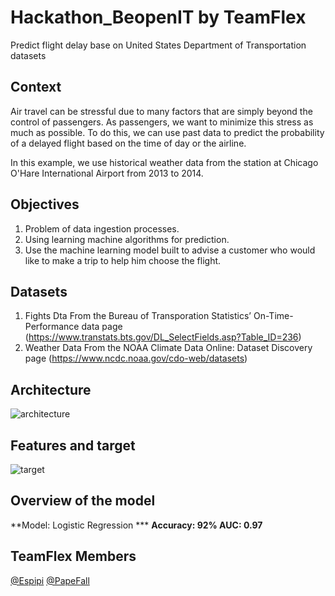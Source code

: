 # Hackathon_BeopenIT by TeamFlex
Predict flight delay base on United States Department of Transportation datasets

## Context
Air travel can be stressful due to many factors that are simply beyond the control of passengers. As passengers, we want to minimize this stress as much as possible. To do this, we can use past data to predict the probability of a delayed flight based on the time of day or the airline.

In this example, we use historical weather data from the station at Chicago O'Hare International Airport from 2013 to 2014.

## Objectives
1. Problem of data ingestion processes.
2. Using learning machine algorithms for prediction.
3. Use the machine learning model built to advise a customer who would like to make a trip to help him choose the flight.

## Datasets
1. Fights Dta
From the Bureau of Transporation Statistics’ On-Time-Performance data page (https://www.transtats.bts.gov/DL_SelectFields.asp?Table_ID=236)
2. Weather Data
From the NOAA Climate Data Online: Dataset Discovery page (https://www.ncdc.noaa.gov/cdo-web/datasets)


## Architecture
![architecture](https://user-images.githubusercontent.com/58880576/94341493-44892680-fff9-11ea-9655-a57c24e4b9ff.PNG)

## Features and target
![target](https://user-images.githubusercontent.com/58880576/94341492-43f09000-fff9-11ea-928f-8226f6b2e161.PNG)


## Overview of the model

**Model: Logistic Regression *** 
**Accuracy: 92%    AUC: 0.97**

## TeamFlex Members

[@Espipi](https://github.com/Espipi)  [@PapeFall](https://github.com/PapeFall)



